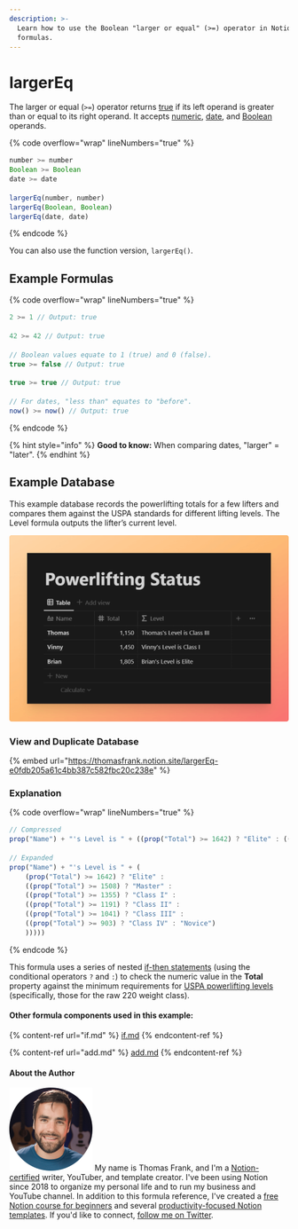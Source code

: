 ```yaml
---
description: >-
  Learn how to use the Boolean "larger or equal" (>=) operator in Notion
  formulas.
---
```


# largerEq

The larger or equal (`>=`) operator returns [true](../constants/true.md) if its left operand is greater than or equal to its right operand. It accepts [numeric](../../formula-basics/data-types/number.md), [date](../../formula-basics/data-types/date-data-type.md), and [Boolean](../../formula-basics/data-types/boolean-checkbox.md) operands.

{% code overflow="wrap" lineNumbers="true" %}
```jsx
number >= number
Boolean >= Boolean
date >= date

largerEq(number, number)
largerEq(Boolean, Boolean)
largerEq(date, date)
```
{% endcode %}

You can also use the function version, `largerEq()`.

## Example Formulas

{% code overflow="wrap" lineNumbers="true" %}
```jsx
2 >= 1 // Output: true

42 >= 42 // Output: true

// Boolean values equate to 1 (true) and 0 (false).
true >= false // Output: true

true >= true // Output: true

// For dates, "less than" equates to "before".
now() >= now() // Output: true
```
{% endcode %}

{% hint style="info" %}
**Good to know:** When comparing dates, "larger" = "later".
{% endhint %}

## Example Database

This example database records the powerlifting totals for a few lifters and compares them against the USPA standards for different lifting levels. The Level formula outputs the lifter’s current level.

![](<../../.gitbook/assets/Larger or Equal to Database Example - Notion Formulas.png>)

### View and Duplicate Database

{% embed url="https://thomasfrank.notion.site/largerEq-e0fdb205a61c4bb387c582fbc20c238e" %}

### Explanation

{% code overflow="wrap" lineNumbers="true" %}
```jsx
// Compressed
prop("Name") + "'s Level is " + ((prop("Total") >= 1642) ? "Elite" : ((prop("Total") >= 1508) ? "Master" : ((prop("Total") >= 1355) ? "Class I" : ((prop("Total") >= 1191) ? "Class II" : ((prop("Total") >= 1041) ? "Class III" : ((prop("Total") >= 903) ? "Class IV" : "Novice"))))))

// Expanded
prop("Name") + "'s Level is " + (
    (prop("Total") >= 1642) ? "Elite" : 
    ((prop("Total") >= 1508) ? "Master" : 
    ((prop("Total") >= 1355) ? "Class I" : 
    ((prop("Total") >= 1191) ? "Class II" : 
    ((prop("Total") >= 1041) ? "Class III" : 
    ((prop("Total") >= 903) ? "Class IV" : "Novice")
    )))))
```
{% endcode %}

This formula uses a series of nested [if-then statements](if.md) (using the conditional operators `?` and `:`) to check the numeric value in the **Total** property against the minimum requirements for [USPA powerlifting levels](https://www.lift.net/2013/05/09/classification-standards-for-raw-elite-uspa/) (specifically, those for the raw 220 weight class).

#### Other formula components used in this example:

{% content-ref url="if.md" %}
[if.md](if.md)
{% endcontent-ref %}

{% content-ref url="add.md" %}
[add.md](add.md)
{% endcontent-ref %}

#### About the Author

<img src="../../.gitbook/assets/Notion Fundamentals with Thomas Frank - Avatar 2021 compressed (1).png" alt="" data-size="line"> My name is Thomas Frank, and I'm a [Notion-certified](https://www.credly.com/badges/95fae13a-17bf-4b4a-a3d2-d58c8a3e6a2a/public\_url) writer, YouTuber, and template creator. I've been using Notion since 2018 to organize my personal life and to run my business and YouTube channel. In addition to this formula reference, I've created a [free Notion course for beginners](https://thomasjfrank.com/fundamentals/) and several [productivity-focused Notion templates](https://thomasjfrank.com/templates/). If you'd like to connect, [follow me on Twitter](https://twitter.com/TomFrankly).
